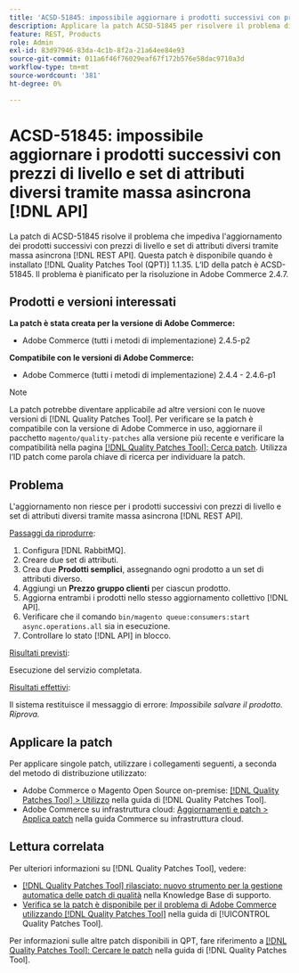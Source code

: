 ```yaml
---
title: 'ACSD-51845: impossibile aggiornare i prodotti successivi con prezzi di livello e set di attributi diversi tramite massa asincrona [!DNL API]'
description: Applicare la patch ACSD-51845 per risolvere il problema di Adobe Commerce che impedisce l'aggiornamento dei prodotti successivi con prezzi di livello e set di attributi diversi tramite massa asincrona [!DNL REST API].
feature: REST, Products
role: Admin
exl-id: 83d97946-83da-4c1b-8f2a-21a64ee84e93
source-git-commit: 011a6f46f76029eaf67f172b576e58dac9710a3d
workflow-type: tm+mt
source-wordcount: '381'
ht-degree: 0%

---
```


# ACSD-51845: impossibile aggiornare i prodotti successivi con prezzi di livello e set di attributi diversi tramite massa asincrona [!DNL API]

La patch di ACSD-51845 risolve il problema che impediva l&#39;aggiornamento dei prodotti successivi con prezzi di livello e set di attributi diversi tramite massa asincrona [!DNL REST API]. Questa patch è disponibile quando è installato [!DNL Quality Patches Tool (QPT)] 1.1.35. L’ID della patch è ACSD-51845. Il problema è pianificato per la risoluzione in Adobe Commerce 2.4.7.

## Prodotti e versioni interessati

**La patch è stata creata per la versione di Adobe Commerce:**

* Adobe Commerce (tutti i metodi di implementazione) 2.4.5-p2

**Compatibile con le versioni di Adobe Commerce:**

* Adobe Commerce (tutti i metodi di implementazione) 2.4.4 - 2.4.6-p1

>[!NOTE]
>
>La patch potrebbe diventare applicabile ad altre versioni con le nuove versioni di [!DNL Quality Patches Tool]. Per verificare se la patch è compatibile con la versione di Adobe Commerce in uso, aggiornare il pacchetto `magento/quality-patches` alla versione più recente e verificare la compatibilità nella pagina [[!DNL Quality Patches Tool]: Cerca patch](https://experienceleague.adobe.com/tools/commerce-quality-patches/index.html?lang=it). Utilizza l’ID patch come parola chiave di ricerca per individuare la patch.

## Problema

L&#39;aggiornamento non riesce per i prodotti successivi con prezzi di livello e set di attributi diversi tramite massa asincrona [!DNL REST API].

<u>Passaggi da riprodurre</u>:

1. Configura [!DNL RabbitMQ].
1. Creare due set di attributi.
1. Crea due **Prodotti semplici**, assegnando ogni prodotto a un set di attributi diverso.
1. Aggiungi un **Prezzo gruppo clienti** per ciascun prodotto.
1. Aggiorna entrambi i prodotti nello stesso aggiornamento collettivo [!DNL API].
1. Verificare che il comando `bin/magento queue:consumers:start async.operations.all` sia in esecuzione.
1. Controllare lo stato [!DNL API] in blocco.

<u>Risultati previsti</u>:

Esecuzione del servizio completata.

<u>Risultati effettivi</u>:

Il sistema restituisce il messaggio di errore: *Impossibile salvare il prodotto. Riprova.*

## Applicare la patch

Per applicare singole patch, utilizzare i collegamenti seguenti, a seconda del metodo di distribuzione utilizzato:

* Adobe Commerce o Magento Open Source on-premise: [[!DNL Quality Patches Tool] > Utilizzo](/help/tools/quality-patches-tool/usage.md) nella guida di [!DNL Quality Patches Tool].
* Adobe Commerce su infrastruttura cloud: [Aggiornamenti e patch > Applica patch](https://experienceleague.adobe.com/docs/commerce-cloud-service/user-guide/develop/upgrade/apply-patches.html?lang=it) nella guida Commerce su infrastruttura cloud.

## Lettura correlata

Per ulteriori informazioni su [!DNL Quality Patches Tool], vedere:

* [[!DNL Quality Patches Tool] rilasciato: nuovo strumento per la gestione automatica delle patch di qualità](https://experienceleague.adobe.com/it/docs/commerce-operations/tools/quality-patches-tool/quality-patches-tool-to-self-serve-quality-patches) nella Knowledge Base di supporto.
* [Verifica se la patch è disponibile per il problema di Adobe Commerce utilizzando  [!DNL Quality Patches Tool]](/help/tools/quality-patches-tool/patches-available-in-qpt/check-patch-for-magento-issue-with-magento-quality-patches.md) nella guida di [!UICONTROL Quality Patches Tool].


Per informazioni sulle altre patch disponibili in QPT, fare riferimento a [[!DNL Quality Patches Tool]: Cercare le patch](https://experienceleague.adobe.com/tools/commerce-quality-patches/index.html?lang=it) nella guida di [!DNL Quality Patches Tool].
